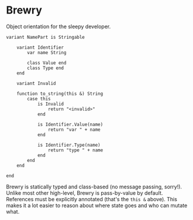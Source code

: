 # Brewry

Object orientation for the sleepy developer.

    variant NamePart is Stringable

        variant Identifier
            var name String

            class Value end
            class Type end
        end

        variant Invalid
    
        function to_string(this &) String
            case this
                is Invalid
                    return "<invalid>"
                end

                is Identifier.Value(name)
                    return "var " + name
                end

                is Identifier.Type(name)
                    return "type " + name
                end
            end
        end

    end

Brewry is statically typed and class-based (no message passing, sorry!). Unlike
most other high-level, Brewry is pass-by-value by default. References must be
explicitly annotated (that's the `this &` above). This makes it a lot easier to
reason about where state goes and who can mutate what.
